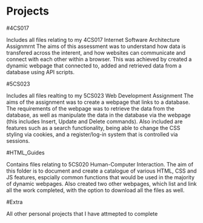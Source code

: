 # Projects

#4CS017

Includes all files relating to my 4CS017 Internet Software Architecture Assignmrnt
The aims of this assessment was to understand how data is transfered across the interent, and how websites can communicate and connect with each other within a browser. This was achieved by created a dynamic webpage that connected to, added and retrieved data from a database using API scripts.

#5CS023

Includes all files realting to my 5CS023 Web Development Assignment
The aims of the assignment was to create a webpage that links to a database. The requirements of the webpage was to retrieve the data from the database, as well as manipulate the data in the database via the webpage (this includes Insert, Update and Delete commands).
Also included are features such as a search functionality, being able to change the CSS styling via cookies, and a register/log-in system that is controlled via sessions.


#HTML_Guides

Contains files relating to 5CS020 Human-Computer Interaction.
The aim of this folder is to document and create a catalogue of various HTML, CSS and JS features, espcially common functions that would be used in the majority of dynamic webpages.
Also created two other webpages, which list and link all the work completed, with the option to download all the files as well.


#Extra

All other personal projects that I have attmepted to complete
